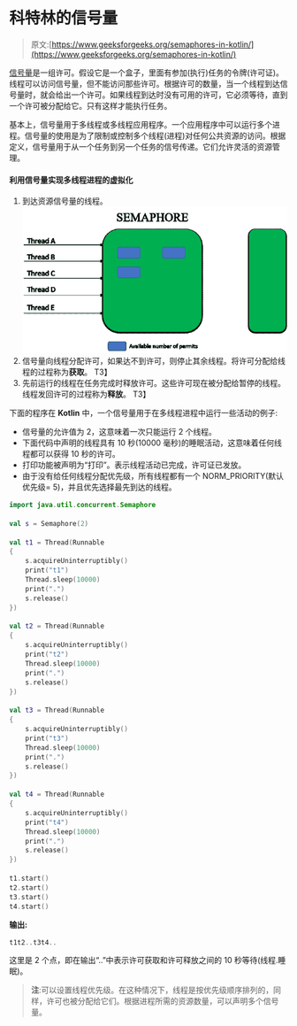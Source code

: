 # 科特林的信号量

> 原文:[https://www.geeksforgeeks.org/semaphores-in-kotlin/](https://www.geeksforgeeks.org/semaphores-in-kotlin/)

[信号量](https://www.geeksforgeeks.org/semaphores-in-process-synchronization/)是一组许可。假设它是一个盒子，里面有参加(执行)任务的令牌(许可证)。线程可以访问信号量，但不能访问那些许可。根据许可的数量，当一个线程到达信号量时，就会给出一个许可。如果线程到达时没有可用的许可，它必须等待，直到一个许可被分配给它。只有这样才能执行任务。

基本上，信号量用于多线程或多线程应用程序。一个应用程序中可以运行多个进程。信号量的使用是为了限制或控制多个线程(进程)对任何公共资源的访问。根据定义，信号量用于从一个任务到另一个任务的信号传递。它们允许灵活的资源管理。

#### 利用信号量实现多线程进程的虚拟化

1.  到达资源信号量的线程。
    ![Vizualization of Multi-Threaded process](img/a7af37635999e265f6c9c967a76d4360.png)
2.  信号量向线程分配许可，如果达不到许可，则停止其余线程。将许可分配给线程的过程称为**获取**。
    T3】
3.  先前运行的线程在任务完成时释放许可。这些许可现在被分配给暂停的线程。线程发回许可的过程称为**释放**。
    T3】

下面的程序在 **Kotlin** 中，一个信号量用于在多线程进程中运行一些活动的例子:

*   信号量的允许值为 2，这意味着一次只能运行 2 个线程。
*   下面代码中声明的线程具有 10 秒(10000 毫秒)的睡眠活动，这意味着任何线程都可以获得 10 秒的许可。
*   打印功能被声明为“打印”。表示线程活动已完成，许可证已发放。
*   由于没有给任何线程分配优先级，所有线程都有一个 NORM_PRIORITY(默认优先级= 5)，并且优先选择最先到达的线程。

```kt
import java.util.concurrent.Semaphore

val s = Semaphore(2)

val t1 = Thread(Runnable 
{
    s.acquireUninterruptibly()
    print("t1")
    Thread.sleep(10000)
    print(".")
    s.release()
})

val t2 = Thread(Runnable 
{
    s.acquireUninterruptibly()
    print("t2")
    Thread.sleep(10000)
    print(".")
    s.release()
})

val t3 = Thread(Runnable 
{
    s.acquireUninterruptibly()
    print("t3")
    Thread.sleep(10000)
    print(".")
    s.release()
})

val t4 = Thread(Runnable 
{
    s.acquireUninterruptibly()
    print("t4")
    Thread.sleep(10000)
    print(".")
    s.release()
})

t1.start()
t2.start()
t3.start()
t4.start()
```

**输出:**

```kt
t1t2..t3t4..

```

这里是 2 个点，即在输出“..”中表示许可获取和许可释放之间的 10 秒等待(线程.睡眠)。

> **注**:可以设置线程优先级。在这种情况下，线程是按优先级顺序排列的，同样，许可也被分配给它们。根据进程所需的资源数量，可以声明多个信号量。